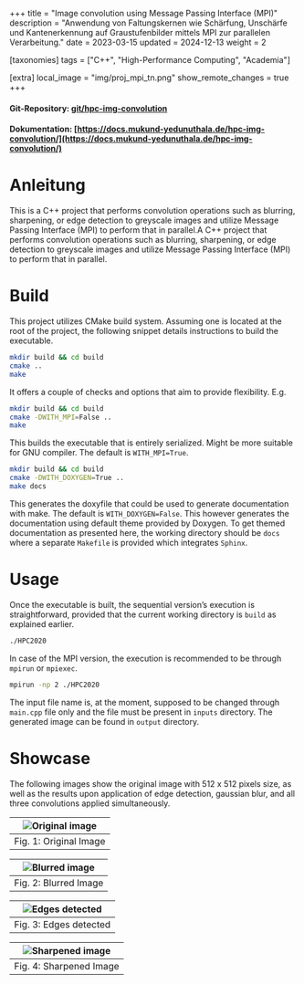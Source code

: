 +++
title = "Image convolution using Message Passing Interface (MPI)"
description = "Anwendung von Faltungskernen wie Schärfung, Unschärfe und Kantenerkennung auf Graustufenbilder mittels MPI zur parallelen Verarbeitung."
date = 2023-03-15
updated = 2024-12-13
weight = 2

[taxonomies]
tags = ["C++", "High-Performance Computing", "Academia"]

[extra]
local_image = "img/proj_mpi_tn.png"
show_remote_changes = true
+++
#### Git-Repository: [git/hpc-img-convolution](https://gitlab.com/mukund-yedunuthala/hpc-img-convolution)
#### Dokumentation: [https://docs.mukund-yedunuthala.de/hpc-img-convolution/](https://docs.mukund-yedunuthala.de/hpc-img-convolution/)

Anleitung
=========

This is a C++ project that performs convolution operations such as blurring, sharpening, or edge detection to greyscale images and utilize Message Passing Interface (MPI) to perform that in parallel.A C++ project that performs convolution operations such as blurring, sharpening, or edge detection to greyscale images and utilize Message Passing Interface (MPI) to perform that in parallel.

Build
=====

This project utilizes CMake build system. Assuming one is located at the root
of the project, the following snippet details instructions to build the 
executable.

```bash
mkdir build && cd build
cmake ..
make
```

It offers a couple of checks and options that aim to provide flexibility. E.g.

```bash
mkdir build && cd build
cmake -DWITH_MPI=False ..
make
```

This builds the executable that is entirely serialized. Might be more suitable for 
GNU compiler. The default is ``WITH_MPI=True``.

```bash
mkdir build && cd build
cmake -DWITH_DOXYGEN=True ..
make docs
```

This generates the doxyfile that could be used to generate documentation with make. The default is ``WITH_DOXYGEN=False``. This however generates the documentation using default theme provided by Doxygen. To get themed documentation as presented here, the working directory should be ``docs`` where a separate ``Makefile`` is provided which integrates ``Sphinx``.

Usage
=====
Once the executable is built, the sequential version’s execution is straightforward, provided that the current working directory is ``build`` as explained earlier.

```bash
./HPC2020
```

In case of the MPI version, the execution is recommended to be through ``mpirun`` or ``mpiexec``.

```bash
mpirun -np 2 ./HPC2020
```

The input file name is, at the moment, supposed to be changed through ``main.cpp`` file only and the file must be present in ``inputs`` directory. The generated image can be found in ``output`` directory.

Showcase
========
The following images show the original image with 512 x 512 pixels size, as well as the results upon application of edge detection, gaussian blur, and all three convolutions applied simultaneously.

| ![Original image](https://gitlab.com/mukund-yedunuthala/hpc-img-convolution/-/raw/main/inputs/512.png?ref_type=heads) |
|:--:|
|  Fig. 1: Original Image |


| ![Blurred image](https://gitlab.com/mukund-yedunuthala/hpc-img-convolution/-/raw/main/output/512blur.png?ref_type=heads) |
|:--:|
|  Fig. 2: Blurred Image |


| ![Edges detected](https://gitlab.com/mukund-yedunuthala/hpc-img-convolution/-/raw/main/output/512edge.png?ref_type=heads) |
|:--:|
|  Fig. 3: Edges detected |


| ![Sharpened image](https://gitlab.com/mukund-yedunuthala/hpc-img-convolution/-/raw/main/output/512sharpen.png?ref_type=heads) |
|:--:|
|  Fig. 4: Sharpened Image |